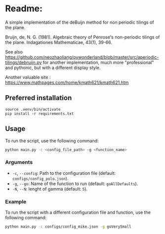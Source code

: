 # Readme:
A simple implementation of the deBuijn method for non periodic tilings of the plane.

Bruijn, de, N. G. (1981). Algebraic theory of Penrose's non-periodic tilings of the plane.
Indagationes Mathematicae, 43(1), 39-66.

See also
  https://github.com/neozhaoliang/pywonderland/blob/master/src/aperiodic-tilings/debruijn.py
  for another implementation, much more "professional" and pythonic,
  but with a different display style.

 Another valuable site : https://www.mathpages.com/home/kmath621/kmath621.htm


## Preferred installation 

```
source .venv/bin/activate
pip install -r requirements.txt
```


## Usage

To run the script, use the following command:

```sh
python main.py -c <config_file_path> -g <function_name>
```

### Arguments
- `-c`, `--config`: Path to the configuration file (default: `configs/config_polo.json`).
- `-g`, `--go`: Name of the function to run (default: `goAllDefaults`).
- `-N`, `--N`: lenght of gamma (default: `5`).

### Example

To run the script with a different configuration file and function, use the following command:

```sh
python main.py -c configs/config_mike.json -g goVerySmall
```